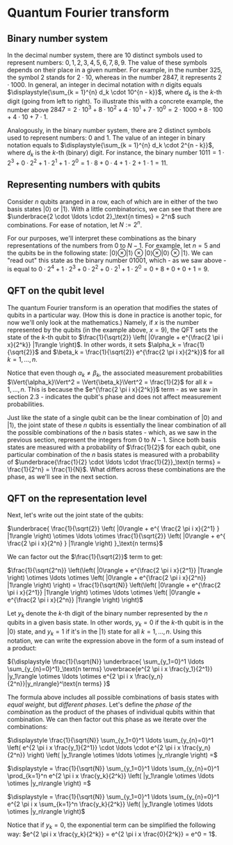 # Quantum Fourier transform

## Binary number system

In the decimal number system, there are $10$ distinct symbols used to represent numbers: $0, 1, 2, 3, 4, 5, 6, 7, 8, 9$. The value of these symbols depends on their place in a given number. For example, in the number $325$, the symbol $2$ stands for $2 \cdot 10$, whereas in the number $2847$, it represents $2 \cdot 1000$. In general, an integer in decimal notation with $n$ digits equals $\displaystyle{\sum_{k = 1}^{n} d_k \cdot 10^{n - k}}$, where $d_k$ is the $k$-th digit (going from left to right). To illustrate this with a concrete example, the number above $2847 = 2 \cdot 10^3 + 8 \cdot 10^2 + 4 \cdot 10^1 + 7 \cdot 10^0 = 2 \cdot 1000 + 8 \cdot 100 + 4 \cdot 10 + 7 \cdot 1$.

Analogously, in the binary number system, there are $2$ distinct symbols used to represent numbers: $0$ and $1$. The value of an integer in binary notation equals to $\displaystyle{\sum_{k = 1}^{n} d_k \cdot 2^{n - k}}$, where $d_k$ is the $k$-th (binary) digit. For instance, the binary number $1011 = 1 \cdot 2^3 + 0 \cdot 2^2 + 1 \cdot 2^1 + 1 \cdot 2^0 = 1 \cdot 8 + 0 \cdot 4 + 1 \cdot 2 + 1 \cdot 1 = 11$.

## Representing numbers with qubits

Consider $n$ qubits aranged in a row, each of which are in either of the two basis states $|0\rangle$ or $|1\rangle$. With a little combinatorics, we can see that there are $\underbrace{2 \cdot \ldots \cdot 2}_\text{n times} = 2^n$ such combinations. For ease of notation, let $N := 2^n$.

For our purposes, we'll interpret these combinations as the binary representations of the numbers from $0$ to $N - 1$. For example, let $n = 5$ and the qubits be in the following state: $|0\rangle \otimes |1\rangle \otimes |0\rangle \otimes |0\rangle \otimes |1\rangle$. We can "read out" this state as the binary number $01001$, which - as we saw above - is equal to $0 \cdot 2^4 + 1 \cdot 2^3 + 0 \cdot 2^2 + 0 \cdot 2^1 + 1 \cdot 2^0 = 0 + 8 + 0 + 0 + 1 = 9$.

## QFT on the qubit level

The quantum Fourier transform is an operation that modifies the states of qubits in a particular way. (How this is done in practice is another topic, for now we'll only look at the mathematics.) Namely, if $x$ is the number represented by the qubits (in the example above, $x = 9$), the QFT sets the state of the $k$-th qubit to $\frac{1}{\sqrt{2}} \left( |0\rangle + e^{\frac{2 \pi i x}{2^k}} |1\rangle \right)$. In other words, it sets $\alpha_k = \frac{1}{\sqrt{2}}$ and $\beta_k = \frac{1}{\sqrt{2}} e^{\frac{2 \pi i x}{2^k}}$ for all $k = 1, ..., n$.

Notice that even though $\alpha_k \neq \beta_k$, the associated measurement probabilities $\Vert{\alpha_k}\Vert^2 = \Vert{\beta_k}\Vert^2 = \frac{1}{2}$ for all $k = 1, ..., n$. This is because the $e^{\frac{2 \pi i x}{2^k}}$ term - as we saw in section 2.3 - indicates the qubit's phase and does not affect measurement probabilities.

Just like the state of a single qubit can be the linear combination of $|0\rangle$ and $|1\rangle$, the joint state of these $n$ qubits is essentially the linear combination of all the possible combinations of the $n$ basis states - which, as we saw in the previous section, represent the integers from $0$ to $N - 1$. Since both basis states are measured with a probability of $\frac{1}{2}$ for each qubit, one particular combination of the $n$ basis states is measured with a probability of $\underbrace{\frac{1}{2} \cdot \ldots \cdot \frac{1}{2}}_\text{n terms} = \frac{1}{2^n} = \frac{1}{N}$. What differs across these combinations are the phase, as we'll see in the next section.

## QFT on the representation level

Next, let's write out the joint state of the qubits:

$\underbrace{ \frac{1}{\sqrt{2}} \left( |0\rangle + e^{ \frac{2 \pi i x}{2^1} } |1\rangle \right) \otimes \ldots \otimes \frac{1}{\sqrt{2}} \left( |0\rangle + e^{ \frac{2 \pi i x}{2^n} } |1\rangle \right) }_\text{n terms}$

We can factor out the $\frac{1}{\sqrt{2}}$ term to get:

$\frac{1}{\sqrt{2^n}} \left(\left( |0\rangle + e^{\frac{2 \pi i x}{2^1}} |1\rangle \right) \otimes \ldots \otimes \left( |0\rangle + e^{\frac{2 \pi i x}{2^n}} |1\rangle \right) \right) = \frac{1}{\sqrt{N}} \left(\left( |0\rangle + e^{\frac{2 \pi i x}{2^1}} |1\rangle \right) \otimes \ldots \otimes \left( |0\rangle + e^{\frac{2 \pi i x}{2^n}} |1\rangle \right) \right)$

Let $y_k$ denote the $k$-th digit of the binary number represented by the $n$ qubits in a given basis state. In other words, $y_k = 0$ if the $k$-th qubit is in the $|0\rangle$ state, and $y_k = 1$ if it's in the $|1\rangle$ state for all $k = 1, \ldots, n$. Using this notation, we can write the expression above in the form of a sum instead of a product:

${\displaystyle \frac{1}{\sqrt{N}} \underbrace{ \sum_{y_1=0}^1 \ldots \sum_{y_{n}=0}^1}_\text{n terms} \overbrace{e^{2 \pi i x \frac{y_1}{2^1}} |y_1\rangle \otimes \ldots \otimes e^{2 \pi i x \frac{y_n}{2^n}}|y_n\rangle}^\text{n terms} }$

The formula above includes all possible combinations of basis states with *equal weight*, but *different phases*. Let's define the *phase of the combination* as the product of the phases of individual qubits within that combination. We can then factor out this phase as we iterate over the combinations:

$\displaystyle \frac{1}{\sqrt{N}} \sum_{y_1=0}^1 \ldots \sum_{y_{n}=0}^1 \left( e^{2 \pi i x \frac{y_1}{2^1}} \cdot \ldots \cdot e^{2 \pi i x \frac{y_n}{2^n}} \right) \left( |y_1\rangle \otimes \ldots \otimes |y_n\rangle \right) =$

$\displaystyle = \frac{1}{\sqrt{N}} \sum_{y_1=0}^1 \ldots \sum_{y_{n}=0}^1 \prod_{k=1}^n e^{2 \pi i x \frac{y_k}{2^k}} \left( |y_1\rangle \otimes \ldots \otimes |y_n\rangle \right) =$

$\displaystyle = \frac{1}{\sqrt{N}} \sum_{y_1=0}^1 \ldots \sum_{y_{n}=0}^1 e^{2 \pi i x \sum_{k=1}^n \frac{y_k}{2^k}} \left( |y_1\rangle \otimes \ldots \otimes |y_n\rangle \right)$

Notice that if $y_k = 0$, the exponential term can be simplified the following way: $e^{2 \pi i x \frac{y_k}{2^k}} = e^{2 \pi i x \frac{0}{2^k}} = e^0 = 1$.


<!-- TODO a lot -->